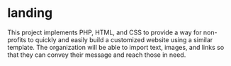 # landing
This project implements PHP, HTML, and CSS to provide a way for non-profits to quickly and easily build a customized website using a similar template. The organization will be able to import text, images, and links so that they can convey their message and reach those in need.

